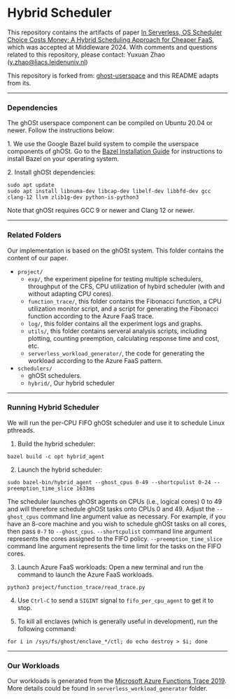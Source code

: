 # Hybrid Scheduler
This repository contains the artifacts of paper [In Serverless, OS Scheduler Choice Costs Money: A Hybrid Scheduling Approach for Cheaper FaaS](), which was accepted at Middleware 2024. With comments and questions related to this repository, please contact: Yuxuan Zhao (y.zhao@liacs.leidenuniv.nl)

This repository is forked from: [ghost-userspace](https://github.com/google/ghost-userspace/commit/d4ddad4c307f2b34ee5e807e791072de29482bbe) and this README adapts from its.

---

### Dependencies

The ghOSt userspace component can be compiled on Ubuntu 20.04 or newer. Follow the instructions below:

1\. We use the Google Bazel build system to compile the userspace components of
ghOSt. Go to the
[Bazel Installation Guide](https://docs.bazel.build/versions/main/install.html)
for instructions to install Bazel on your operating system.

2\. Install ghOSt dependencies:

```
sudo apt update
sudo apt install libnuma-dev libcap-dev libelf-dev libbfd-dev gcc clang-12 llvm zlib1g-dev python-is-python3
```

Note that ghOSt requires GCC 9 or newer and Clang 12 or newer.

---

### Related Folders
Our implementation is based on the ghOSt system. This folder contains the content of our paper.
- `project/`
  - `exp/`, the experiment pipeline for testing multiple schedulers, throughput of the CFS, CPU utilization of hybird scheduler (with and without adapting CPU cores).
  - `function_trace/`, this folder contains the Fibonacci function, a CPU utilization monitor script, and a script for generating the Fibonacci function according to the Azure FaaS trace.
  - `log/`, this folder contains all the experiment logs and graphs.
  - `utils/`, this folder contains serveral analysis scripts, including plotting, counting preemption, calculating response time and cost, etc.
  - `serverless_workload_generator/`, the code for generating the workload according to the Azure FaaS pattern.
- `schedulers/`
  - ghOSt schedulers.
  - `hybrid/`, Our hybrid scheduler

---

### Running Hybrid Scheduler

We will run the per-CPU FIFO ghOSt scheduler and use it to schedule Linux
pthreads.

1. Build the hybrid scheduler:
```
bazel build -c opt hybrid_agent
```

2. Launch the hybrid scheduler:
```
sudo bazel-bin/hybrid_agent --ghost_cpus 0-49 --shortcpulist 0-24 --preemption_time_slice 1633ms
```
The scheduler launches ghOSt agents on CPUs (i.e., logical cores) 0 to 49 and
will therefore schedule ghOSt tasks onto CPUs 0 and 49. Adjust the `--ghost_cpus`
command line argument value as necessary. For example, if you have an 8-core
machine and you wish to schedule ghOSt tasks on all cores, then pass `0-7` to
`--ghost_cpus`. `--shortcpulist` command line argument represents the cores assigned to the FIFO policy. `--preemption_time_slice` command line argument represents the time limit for the tasks on the FIFO cores.

3. Launch Azure FaaS workloads:
Open a new terminal and run the command to launch the Azure FaaS workloads.
```
python3 project/function_trace/read_trace.py
```

4. Use `Ctrl-C` to send a `SIGINT` signal to `fifo_per_cpu_agent` to get it to stop.

5. To kill all enclaves (which is generally useful in development), run the
following command:
```
for i in /sys/fs/ghost/enclave_*/ctl; do echo destroy > $i; done
```

---
### Our Workloads
Our workloads is generated from the [Microsoft Azure Functions Trace 2019](https://github.com/Azure/AzurePublicDataset/blob/master/AzureFunctionsDataset2019.md). More details could be found in `serverless_workload_generator` folder.
